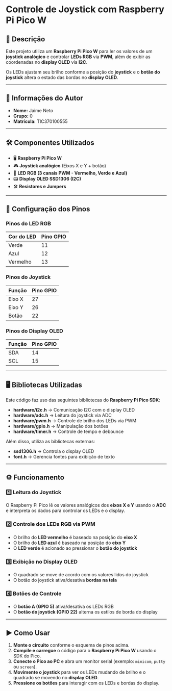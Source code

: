# Controle de Joystick com Raspberry Pi Pico W

## 📌 Descrição  
Este projeto utiliza um **Raspberry Pi Pico W** para ler os valores de um **joystick analógico** e controlar **LEDs RGB** via **PWM**, além de exibir as coordenadas no **display OLED** via **I2C**.  

Os LEDs ajustam seu brilho conforme a posição do **joystick** e o **botão do joystick** altera o estado das bordas no **display OLED**.  

---

## 📝 Informações do Autor  

- **Nome:** Jaime Neto  
- **Grupo:** 0  
- **Matrícula:** TIC370100555 

---

## 🛠️ Componentes Utilizados  

- 🖥 **Raspberry Pi Pico W**  
- 🎮 **Joystick analógico** (Eixos X e Y + botão)  
- 🌈 **LED RGB (3 canais PWM - Vermelho, Verde e Azul)**  
- 📟 **Display OLED SSD1306 (I2C)**  
- 🛠 **Resistores e Jumpers**  

---

## 🔧 Configuração dos Pinos  

### **Pinos do LED RGB**  
| Cor do LED | Pino GPIO |
|------------|----------|
| Verde      | 11       |
| Azul       | 12       |
| Vermelho   | 13       |

### **Pinos do Joystick**  
| Função | Pino GPIO |
|--------|----------|
| Eixo X | 27       |
| Eixo Y | 26       |
| Botão  | 22       |

### **Pinos do Display OLED**  
| Função | Pino GPIO |
|--------|----------|
| SDA    | 14       |
| SCL    | 15       |

---

## 🖥️ Bibliotecas Utilizadas  

Este código faz uso das seguintes bibliotecas do **Raspberry Pi Pico SDK**:  

- **hardware/i2c.h** → Comunicação I2C com o display OLED  
- **hardware/adc.h** → Leitura do joystick via ADC  
- **hardware/pwm.h** → Controle de brilho dos LEDs via PWM  
- **hardware/gpio.h** → Manipulação dos botões  
- **hardware/timer.h** → Controle de tempo e debounce  

Além disso, utiliza as bibliotecas externas:  
- **ssd1306.h** → Controla o display OLED  
- **font.h** → Gerencia fontes para exibição de texto  

---

## ⚙️ Funcionamento  

### **1️⃣ Leitura do Joystick**  
O Raspberry Pi Pico lê os valores analógicos dos **eixos X e Y** usando o **ADC** e interpreta os dados para controlar os LEDs e o display.  

### **2️⃣ Controle dos LEDs RGB via PWM**  
- O brilho do **LED vermelho** é baseado na posição do **eixo X**  
- O brilho do **LED azul** é baseado na posição do **eixo Y**  
- O **LED verde** é acionado ao pressionar o **botão do joystick**  

### **3️⃣ Exibição no Display OLED**  
- O quadrado se move de acordo com os valores lidos do joystick  
- O botão do joystick ativa/desativa **bordas na tela**  

### **4️⃣ Botões de Controle**  
- O **botão A (GPIO 5)** ativa/desativa os LEDs RGB  
- O **botão do joystick (GPIO 22)** alterna os estilos de borda do display  

---

## ▶️ Como Usar  

1. **Monte o circuito** conforme o esquema de pinos acima.  
2. **Compile e carregue** o código para o **Raspberry Pi Pico W** usando o SDK do Pico.  
3. **Conecte o Pico ao PC** e abra um monitor serial (exemplo: `minicom`, `putty` ou `screen`).  
4. **Movimente o joystick** para ver os LEDs mudando de brilho e o quadrado se movendo no **display OLED**.  
5. **Pressione os botões** para interagir com os LEDs e bordas do display.  
